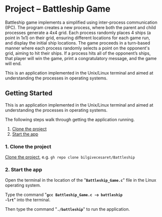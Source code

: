 # Project – Battleship Game

Battleship game implements a simplified using inter-process communication (IPC). The program creates a new process, where both the parent and child processes generate a 4x4 grid. Each process randomly places 4 ships (a point in 1x1) on their grid, ensuring different locations for each game run, and display the initial ship locations. The game proceeds in a turn-based manner where each process randomly selects a point on the opponent's grid, aiming to hit their ships. If a process hits all of the opponent’s ships, that player will win the game, print a congratulatory message, and the game will end.

This is an application implemented in the Unix/Linux terminal and aimed at understanding the processes in operating systems.


## Getting Started

This is an application implemented in the Unix/Linux terminal and aimed at understanding the processes in operating systems.

The following steps walk through getting the application running. 

1. [Clone the project](#1-clone-the-project)
2. [Start the app](#2-start-the-app)

### 1. Clone the project

  [Clone the project](https://github.com/bilgivecesaret/Battleship.git), e.g. `gh repo clone bilgivecesaret/Battleship`

### 2. Start the app

Open the terminal in the location of the "<code><b>Battleship_Game.c</b></code>" file in the Linux operating system.

Type the command "<code><b>gcc Battleship_Game.c -o battleship -lrt</b></code>" into the terminal.

Then type the command "<code><b>./battleship</b></code>" to run the application.
